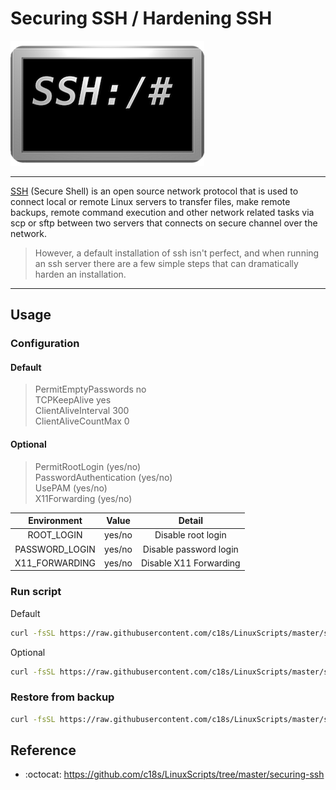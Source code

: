# Securing SSH / Hardening SSH

![Securing ssh](logo.png "Securing ssh Logo")

----

[SSH][1] (Secure Shell) is an open source network protocol that is used to connect local or remote Linux servers to transfer files, make remote backups, remote command execution and other network related tasks via scp or sftp between two servers that connects on secure channel over the network.  
> However, a default installation of ssh isn't perfect, and when running an ssh server there are a few simple steps that can dramatically harden an installation.

----

## Usage

### Configuration

#### Default

> PermitEmptyPasswords no  
> TCPKeepAlive yes  
> ClientAliveInterval 300  
> ClientAliveCountMax 0

#### Optional

> PermitRootLogin (yes/no)  
> PasswordAuthentication (yes/no)  
> UsePAM (yes/no)  
> X11Forwarding (yes/no)

|  Environment   | Value  |         Detail         |
| :------------: | :----: | :--------------------: |
|   ROOT_LOGIN   | yes/no |   Disable root login   |
| PASSWORD_LOGIN | yes/no | Disable password login |
| X11_FORWARDING | yes/no | Disable X11 Forwarding |


### Run script

Default

```bash
curl -fsSL https://raw.githubusercontent.com/c18s/LinuxScripts/master/securing-ssh/securing-ssh.sh | sh
```

Optional

```bash
curl -fsSL https://raw.githubusercontent.com/c18s/LinuxScripts/master/securing-ssh/securing-ssh.sh | ROOT_LOGIN=no PASSWORD_LOGIN=no X11_FORWARDING=no sh
```

### Restore from backup

```bash
curl -fsSL https://raw.githubusercontent.com/c18s/LinuxScripts/master/securing-ssh/securing-ssh.sh | RESET=yes sh
```

## Reference

- :octocat: <https://github.com/c18s/LinuxScripts/tree/master/securing-ssh>

[1]: https://wiki.centos.org/HowTos/Network/SecuringSSH
